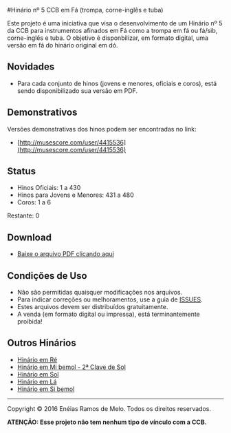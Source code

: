#Hinário nº 5 CCB em Fá (trompa, corne-inglês e tuba)

Este projeto é uma iniciativa que visa o desenvolvimento de um Hinário nº 5 da CCB para instrumentos afinados em Fá como a trompa em fá ou fá/sib, corne-inglês e tuba.
O objetivo é disponbilizar, em formato digital, uma versão em fá do hinário original em dó.

<h2>Novidades</h2>

* Para cada conjunto de hinos (jovens e menores, oficiais e coros), está sendo disponibilizado sua versão em PDF.

<h2>Demonstrativos</h2>

Versões demonstrativas dos hinos podem ser encontradas no link:

* [http://musescore.com/user/4415536](http://musescore.com/user/4415536)

<h2>Status</h2>

* Hinos Oficiais: 1 a 430
* Hinos para Jovens e Menores: 431 a 480
* Coros: 1 a 6

Restante: 0

<h2>Download</h2>

* [Baixe o arquivo PDF clicando aqui](https://raw.githubusercontent.com/neneias/ccb-hinario-5-fa/master/fa/pdf/final.pdf)

<h2>Condições de Uso</h2>

* Não são permitidas quaisquer modificações nos arquivos.
* Para indicar correções ou melhoramentos, use a guia de [ISSUES](https://github.com/neneias/ccb-hinario-5-fa/issues).
* Estes arquivos devem ser distribuídos gratuitamente.
* A venda (em formato digital ou impressa), está terminantemente proibida!

<h2>Outros Hinários</h2>

* [Hinário em Ré](https://github.com/neneias/ccb-hinario-5-re)
* [Hinário em Mi bemol - 2ª Clave de Sol](https://github.com/neneias/ccb-hinario-5-mib-2s)
* [Hinário em Sol](https://github.com/neneias/ccb-hinario-5-sol)
* [Hinário em Lá](https://github.com/neneias/ccb-hinario-5-la)
* [Hinário em Si bemol](https://github.com/neneias/ccb-hinario-5-sib)

---

Copyright © 2016 Enéias Ramos de Melo. Todos os direitos reservados.

**ATENÇÃO: Esse projeto não tem nenhum tipo de vínculo com a CCB.**

